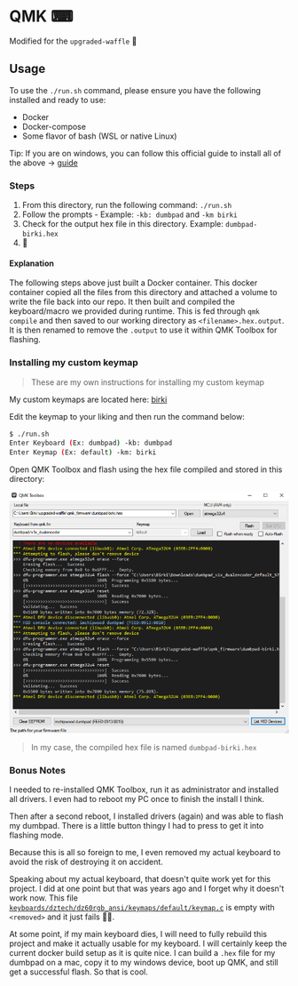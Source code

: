 # QMK ⌨

Modified for the `upgraded-waffle` 🧇

## Usage

To use the `./run.sh` command, please ensure you have the following installed and ready to use:

- Docker
- Docker-compose
- Some flavor of bash (WSL or native Linux)

Tip: If you are on windows, you can follow this official guide to install all of the above -> [guide](https://docs.docker.com/docker-for-windows/install/)

### Steps

1. From this directory, run the following command: `./run.sh`
2. Follow the prompts - Example: `-kb: dumbpad` and `-km birki`
3. Check for the output hex file in this directory. Example: `dumbpad-birki.hex`
4. 🎉

#### Explanation

The following steps above just built a Docker container. This docker container copied all the files from this directory and attached a volume to write the file back into our repo. It then built and compiled the keyboard/macro we provided during runtime. This is fed through `qmk compile` and then saved to our working directory as `<filename>.hex.output`. It is then renamed to remove the `.output` to use it within QMK Toolbox for flashing.

### Installing my custom keymap

> These are my own instructions for installing my custom keymap

My custom keymaps are located here: [birki](keyboards/dumbpad/v1x_dualencoder/keymaps/birki/keymap.c)

Edit the keymap to your liking and then run the command below:

```bash
$ ./run.sh
Enter Keyboard (Ex: dumbpad) -kb: dumbpad
Enter Keymap (Ex: default) -km: birki
```

Open QMK Toolbox and flash using the hex file compiled and stored in this directory:

![demo](demo.png)

> In my case, the compiled hex file is named `dumbpad-birki.hex`

### Bonus Notes

I needed to re-installed QMK Toolbox, run it as administrator and installed all drivers. I even had to reboot my PC once to finish the install I think.

Then after a second reboot, I installed drivers (again) and was able to flash my dumbpad. There is a little button thingy I had to press to get it into flashing mode.

Because this is all so foreign to me, I even removed my actual keyboard to avoid the risk of destroying it on accident.

Speaking about my actual keyboard, that doesn't quite work yet for this project. I did at one point but that was years ago and I forget why it doesn't work now. This file [`keyboards/dztech/dz60rgb_ansi/keymaps/default/keymap.c`](keyboards/dztech/dz60rgb_ansi/keymaps/default/keymap.c) is empty with `<removed>` and it just fails 🤷‍♂️.

At some point, if my main keyboard dies, I will need to fully rebuild this project and make it actually usable for my keyboard. I will certainly keep the current docker build setup as it is quite nice. I can build a `.hex` file for my dumbpad on a mac, copy it to my windows device, boot up QMK, and still get a successful flash. So that is cool.
